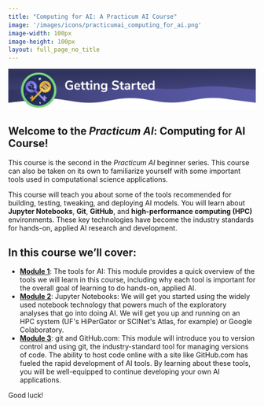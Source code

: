```yaml
---
title: "Computing for AI: A Practicum AI Course"
image: '/images/icons/practicumai_computing_for_ai.png'
image-width: 100px
image-height: 100px
layout: full_page_no_title
---
```


![Computing for AI Getting started banner](/images/computing_for_ai_start_here.png)

## Welcome to the *Practicum AI*: Computing for AI Course! 

This course is the second in the *Practicum AI* beginner series. This course can also be taken on its own to familiarize yourself with some important tools used in computational science applications.  

This course will teach you about some of the tools recommended for building, testing, tweaking, and deploying AI models. You will learn about **Jupyter Notebooks**, **Git**, **GitHub**, and **high-performance computing (HPC)** environments. These key technologies have become the industry standards for hands-on, applied AI research and development. 

## In this course we’ll cover:

* [**Module 1**](/computing_for_ai/01_the_tools_for_ai/): The tools for AI: This module provides a quick overview of the tools we will learn in this course, including why each tool is important for the overall goal of learning to do hands-on, applied AI.
* [**Module 2**](/computing_for_ai/02_jupyter_notebooks/): Jupyter Notebooks: We will get you started using the widely used notebook technology that powers much of the exploratory analyses that go into doing AI. We will get you up and running on an HPC system (UF's HiPerGator or SCINet's Atlas, for example) or Google Colaboratory.  
* [**Module 3**](/computing_for_ai/03_git_and_github/): git and GitHub.com: This module will introduce you to version control and using git, the industry-standard tool for managing versions of code. The ability to host code online with a site like GitHub.com has fueled the rapid development of AI tools. By learning about these tools, you will be well-equipped to continue developing your own AI applications.

Good luck!